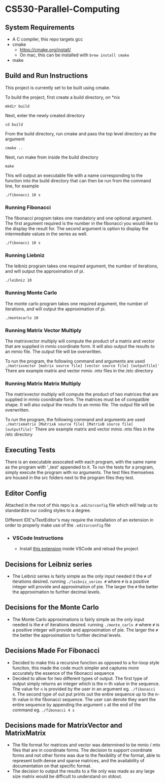 # CS530-Parallel-Computing

## System Requirements

  * A C compiler, this repo targets gcc
  * cmake
    * https://cmake.org/install/
    * On mac, this can be installed with `brew install cmake`
  * make

## Build and Run Instructions

This project is currently set to be built using cmake.

To build the project, first create a build directory, on *nix

`mkdir build`

Next, enter the newly created directory

`cd build`

From the build directory, run cmake and pass the top level directory as the argument

`cmake ..`

Next, run make from inside the build directory

`make`

This will output an executable file with a name corresponding to the function into the build directory that can then be run
from the command line, for example

`./fibonacci 10 s`

### Running Fibonacci

The fibonacci program takes one mandatory and one optional argument. The first argument required is the number in the fibonacci you would like to the display the result for. The second argument is option to display the intermediate values in the series as well.

`./fibonacci 10 s`

### Running Liebniz

The leibniz program takes one required argument, the number of iterations, and will output the approximation of pi.

`./leibniz 10`

### Running Monte Carlo

The monte carlo program takes one required argument, the number of iterations, and will output the approximation of pi.

`./montecarlo 10`

### Running Matrix Vector Multiply
The matrixvector multiply will compute the product of a matrix and vector that are supplied in mmio coordinate form. It will also output the results to an mmio file.
The output file will be overwritten.

To run the program, the following command and arguments are used
`./matrixvector [matrix source file] [vector source file] [outputfile]'`
There are example matrix and vector mmio .mtx files in the /etc directory

### Running Matrix Matrix Multiply
The matrixvector multiply will compute the product of two matrices that are supplied in mmio coordinate form. The matrices must be of compatible shape.
It will also output the results to an mmio file.
The output file will be overwritten.

To run the program, the following command and arguments are used
`./matrixmatrix [MatrixA source file] [MatrixB source file] [outputfile]'`
There are example matrix and vector mmio .mtx files in the /etc directory

## Executing Tests
There is an executable assocated with each program, with the same name as the program with '_test' appended to it. To run the tests for a program, simply execute the program with no arguments.
The test files themselves are housed in the src folders next to the program files they test.

## Editor Config
Attached in the root of this repo is a `.editorconfig` file which will help us to standardize our coding styles to a degree.

Different IDE's/TextEditor's may require the installation of an extension in order to properly make use of the `.editorconfig` file

- ### VSCode Instructions
    - Install [this extension](https://marketplace.visualstudio.com/items?itemName=EditorConfig.EditorConfig) inside VSCode and reload the project

## Decisions for Leibniz series
- The Leibniz series is fairly simple as the only input needed it the `#` of iterations desired. running `./leibniz_series #` where `#` is a positive integer will provide and approximation of pie. The larger the `#` the better the approximation to further decimal levels.


## Decisions for the Monte Carlo
- The Monte Carlo approximations is fairly simple as the only input needed is the `#` of iterations desired. running `./monte_carlo #` where `#` is a positive integer will provide and approximation of pie. The larger the `#` the better the approximation to further decimal levels.

## Decisions Made For Fibonacci
- Decided to make this a recursive function as opposed to a for-loop style funciton, this made the code much simpler and captures more accurately the essence of the fibonacci sequence
- Decided to allow for two different types of output. The first type of output simply returns an integer which is the n-th value in the sequence. The value for `n` is provided by the user in an argument eg. `./fibonacci 4`. The second type of out put prints out the entire sequence up to the n-th value in the fibonacci sequence. The user can denote they want the entire sequence by appending the argument `s` at the end of the command eg. `./fibonacci 4 s`

## Decisions made for MatrixVector and MatrixMatrix
- The file format for matrices and vector was determined to be mmio / mtx files that are in coordinate forms. The decision to support coordinate forms and not other forms was due to the flexibility of the format, able to represent both dense and sparse matrices, and the availability of documentation on that specific format.
- The decision to output the results to a file only was made as any large size matrix would be difficult to understand on stdout.
